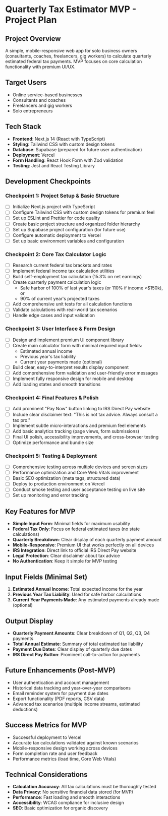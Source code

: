 # Quarterly Tax Estimator MVP - Project Plan

## Project Overview
A simple, mobile-responsive web app for solo business owners (consultants, coaches, freelancers, gig workers) to calculate quarterly estimated federal tax payments. MVP focuses on core calculation functionality with premium UI/UX.

## Target Users
- Online service-based businesses
- Consultants and coaches
- Freelancers and gig workers
- Solo entrepreneurs

## Tech Stack
- **Frontend**: Next.js 14 (React with TypeScript)
- **Styling**: Tailwind CSS with custom design tokens
- **Database**: Supabase (prepared for future user authentication)
- **Deployment**: Vercel
- **Form Handling**: React Hook Form with Zod validation
- **Testing**: Jest and React Testing Library

## Development Checkpoints

### Checkpoint 1: Project Setup & Basic Structure
- [ ] Initialize Next.js project with TypeScript
- [ ] Configure Tailwind CSS with custom design tokens for premium feel
- [ ] Set up ESLint and Prettier for code quality
- [ ] Create basic project structure and organized folder hierarchy
- [ ] Set up Supabase project configuration (for future use)
- [ ] Configure automatic deployment to Vercel
- [ ] Set up basic environment variables and configuration

### Checkpoint 2: Core Tax Calculator Logic
- [ ] Research current federal tax brackets and rates
- [ ] Implement federal income tax calculation utilities
- [ ] Build self-employment tax calculation (15.3% on net earnings)
- [ ] Create quarterly payment calculation logic
  - Safe harbor of 100% of last year's taxes (or 110% if income >$150k), or
  - 90% of current year's projected taxes
- [ ] Add comprehensive unit tests for all calculation functions
- [ ] Validate calculations with real-world tax scenarios
- [ ] Handle edge cases and input validation

### Checkpoint 3: User Interface & Form Design
- [ ] Design and implement premium UI component library
- [ ] Create main calculator form with minimal required input fields:
  - Estimated annual income
  - Previous year's tax liability
  - Current year payments made (optional)
- [ ] Build clear, easy-to-interpret results display component
- [ ] Add comprehensive form validation and user-friendly error messages
- [ ] Implement fully responsive design for mobile and desktop
- [ ] Add loading states and smooth transitions

### Checkpoint 4: Final Features & Polish
- [ ] Add prominent "Pay Now" button linking to IRS Direct Pay website
- [ ] Include clear disclaimer text: "This is not tax advice. Always consult a tax pro."
- [ ] Implement subtle micro-interactions and premium feel elements
- [ ] Add basic analytics tracking (page views, form submissions)
- [ ] Final UI polish, accessibility improvements, and cross-browser testing
- [ ] Optimize performance and bundle size

### Checkpoint 5: Testing & Deployment
- [ ] Comprehensive testing across multiple devices and screen sizes
- [ ] Performance optimization and Core Web Vitals improvement
- [ ] Basic SEO optimization (meta tags, structured data)
- [ ] Deploy to production environment on Vercel
- [ ] Conduct smoke testing and user acceptance testing on live site
- [ ] Set up monitoring and error tracking

## Key Features for MVP
- **Simple Input Form**: Minimal fields for maximum usability
- **Federal Tax Only**: Focus on federal estimated taxes (no state calculations)
- **Quarterly Breakdown**: Clear display of each quarterly payment amount
- **Mobile-Responsive**: Premium UI that works perfectly on all devices
- **IRS Integration**: Direct link to official IRS Direct Pay website
- **Legal Protection**: Clear disclaimer about tax advice
- **No Authentication**: Keep it simple for MVP testing

## Input Fields (Minimal Set)
1. **Estimated Annual Income**: Total expected income for the year
2. **Previous Year Tax Liability**: Used for safe harbor calculations
3. **Current Year Payments Made**: Any estimated payments already made (optional)

## Output Display
- **Quarterly Payment Amounts**: Clear breakdown of Q1, Q2, Q3, Q4 payments
- **Total Annual Estimate**: Summary of total estimated tax liability
- **Payment Due Dates**: Clear display of quarterly due dates
- **IRS Direct Pay Button**: Prominent call-to-action for payments

## Future Enhancements (Post-MVP)
- User authentication and account management
- Historical data tracking and year-over-year comparisons
- Email reminder system for payment due dates
- Export functionality (PDF reports, CSV data)
- Advanced tax scenarios (multiple income streams, estimated deductions)

## Success Metrics for MVP
- Successful deployment to Vercel
- Accurate tax calculations validated against known scenarios
- Mobile-responsive design working across devices
- Form completion rate and user feedback
- Performance metrics (load time, Core Web Vitals)

## Technical Considerations
- **Calculation Accuracy**: All tax calculations must be thoroughly tested
- **Data Privacy**: No sensitive financial data stored (for MVP)
- **Performance**: Fast loading and smooth interactions
- **Accessibility**: WCAG compliance for inclusive design
- **SEO**: Basic optimization for organic discovery
